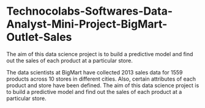 # Technocolabs-Softwares-Data-Analyst-Mini-Project-BigMart-Outlet-Sales
The aim of this data science project is to build a predictive model and find out the sales of each product at a particular store.

The data scientists at BigMart have collected 2013 sales data for 1559 products across 10 stores in different cities. Also, certain attributes of each product and store have been defined. The aim of this data science project is to build a predictive model and find out the sales of each product at a particular store.
